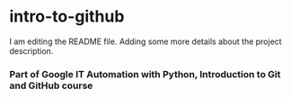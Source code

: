 # intro-to-github

I am editing the README file. Adding some more details about the project description.

### Part of Google IT Automation with Python, Introduction to Git and GitHub course
